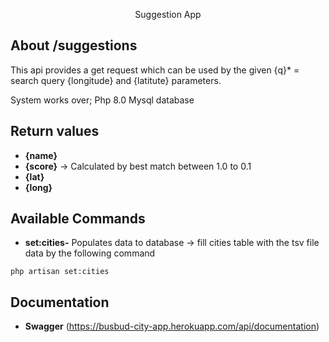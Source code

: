 <p align="center">Suggestion App</p>

## About /suggestions

This api provides a get request which can be used by the given {q}* = search query {longitude} and {latitute} parameters.

System works over;
Php 8.0
Mysql database

## Return values
- **{name}**
- **{score}** -> Calculated by best match between 1.0 to 0.1
- **{lat}**
- **{long}**


## Available Commands
- **set:cities-** Populates data to database -> fill cities table with the tsv file data by the following command
```
php artisan set:cities
```

## Documentation
- **Swagger** (https://busbud-city-app.herokuapp.com/api/documentation)
